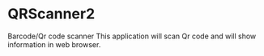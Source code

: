 # QRScanner2
Barcode/Qr code scanner
This application will scan Qr code and will show information in web browser.
